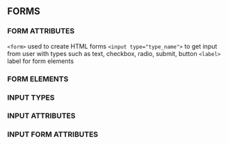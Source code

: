 ## FORMS
### FORM ATTRIBUTES
`<form>` used to create HTML forms 
`<input type="type_name">` to get input from user with types such as text, checkbox, radio, submit, button
`<label>` label for form elements


### FORM ELEMENTS

### INPUT TYPES

### INPUT ATTRIBUTES

### INPUT FORM ATTRIBUTES